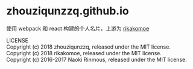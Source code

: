# zhouziqunzzq.github.io  
使用 webpack 和 react 构建的个人名片，上游为 [rikakomoe](https://github.com/rikakomoe/rikakomoe.github.io)  
  
LICENSE  
Copyright (c) 2018 zhouziqunzzq, released under the MIT license.  
Copyright (c) 2018 rikakomoe, released under the MIT license.  
Copyright (c) 2016-2017 Naoki Rinmous, released under the MIT license.  